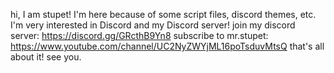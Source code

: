 hi, I am stupet! I'm here because of some script files, discord themes, etc. I'm very interested in Discord and my Discord server!
join my discord server: https://discord.gg/GRcthB9Yn8
subscribe to mr.stupet: https://www.youtube.com/channel/UC2NyZWYjML16poTsduvMtsQ
that's all about it! see you.
